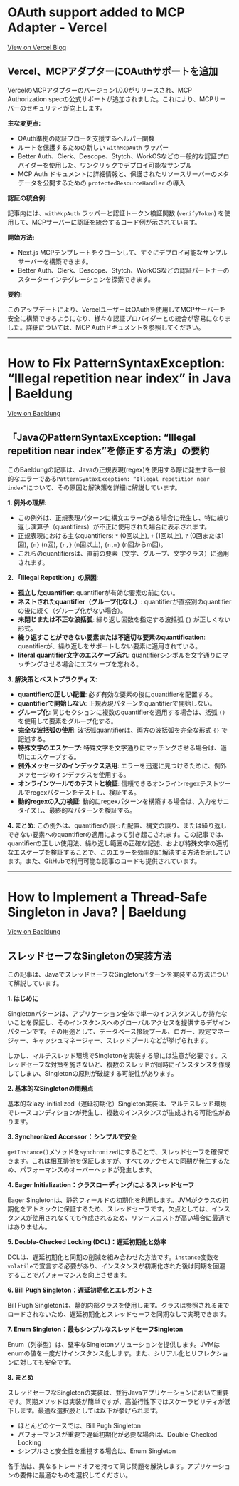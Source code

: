 # OAuth support added to MCP Adapter - Vercel

[View on Vercel Blog](https://vercel.com/changelog/oauth-support-added-to-mcp-adapter)

## Vercel、MCPアダプターにOAuthサポートを追加

VercelのMCPアダプターのバージョン1.0.0がリリースされ、MCP Authorization specの公式サポートが追加されました。これにより、MCPサーバーのセキュリティが向上します。

**主な変更点:**

*   OAuth準拠の認証フローを支援するヘルパー関数
*   ルートを保護するための新しい `withMcpAuth` ラッパー
*   Better Auth、Clerk、Descope、Stytch、WorkOSなどの一般的な認証プロバイダーを使用した、ワンクリックでデプロイ可能なサンプル
*   MCP Auth ドキュメントに詳細情報と、保護されたリソースサーバーのメタデータを公開するための `protectedResourceHandler` の導入

**認証の統合例:**

記事内には、`withMcpAuth` ラッパーと認証トークン検証関数 (`verifyToken`) を使用して、MCPサーバーに認証を統合するコード例が示されています。

**開始方法:**

*   Next.js MCPテンプレートをクローンして、すぐにデプロイ可能なサンプルサーバーを構築できます。
*   Better Auth、Clerk、Descope、Stytch、WorkOSなどの認証パートナーのスターターインテグレーションを探索できます。

**要約:**

このアップデートにより、VercelユーザーはOAuthを使用してMCPサーバーを安全に構築できるようになり、様々な認証プロバイダーとの統合が容易になりました。詳細については、MCP Authドキュメントを参照してください。

---
# How to Fix PatternSyntaxException: “Illegal repetition near index” in Java | Baeldung

[View on Baeldung](https://feeds.feedblitz.com/~/921714419/0/baeldung~How-to-Fix-PatternSyntaxException-Illegal-repetition-near-index-in-Java)

## 「JavaのPatternSyntaxException: “Illegal repetition near index”を修正する方法」の要約

このBaeldungの記事は、Javaの正規表現(regex)を使用する際に発生する一般的なエラーである`PatternSyntaxException: “Illegal repetition near index”`について、その原因と解決策を詳細に解説しています。

**1. 例外の理解**:
- この例外は、正規表現パターンに構文エラーがある場合に発生し、特に繰り返し演算子（quantifiers）が不正に使用された場合に表示されます。
- 正規表現における主なquantifiers: `*` (0回以上), `+` (1回以上), `?` (0回または1回), `{n}` (n回), `{n,}` (n回以上), `{n,m}` (n回からm回)。
- これらのquantifiersは、直前の要素（文字、グループ、文字クラス）に適用されます。

**2. 「Illegal Repetition」の原因**:
- **孤立したquantifier**: quantifierが有効な要素の前にない。
- **ネストされたquantifier（グループ化なし）**: quantifierが直接別のquantifierの後に続く（グループ化がない場合）。
- **未閉じまたは不正な波括弧**: 繰り返し回数を指定する波括弧 `{}` が正しくない形式。
- **繰り返すことができない要素または不適切な要素のquantification**: quantifierが、繰り返しをサポートしない要素に適用されている。
- **literal quantifier文字のエスケープ忘れ**: quantifierシンボルを文字通りにマッチングさせる場合にエスケープを忘れる。

**3. 解決策とベストプラクティス**:
- **quantifierの正しい配置**: 必ず有効な要素の後にquantifierを配置する。
- **quantifierで開始しない**: 正規表現パターンをquantifierで開始しない。
- **グループ化**: 同じセクションに複数のquantifierを適用する場合は、括弧 `()` を使用して要素をグループ化する。
- **完全な波括弧の使用**: 波括弧quantifierは、両方の波括弧を完全な形式 `{}` で記述する。
- **特殊文字のエスケープ**: 特殊文字を文字通りにマッチングさせる場合は、適切にエスケープする。
- **例外メッセージのインデックス活用**: エラーを迅速に見つけるために、例外メッセージのインデックスを使用する。
- **オンラインツールでのテストと検証**: 信頼できるオンラインregexテストツールでregexパターンをテストし、検証する。
- **動的regexの入力検証**: 動的にregexパターンを構築する場合は、入力をサニタイズし、最終的なパターンを検証する。

**4. まとめ**:
この例外は、quantifierの誤った配置、構文の誤り、または繰り返しできない要素へのquantifierの適用によって引き起こされます。この記事では、quantifierの正しい使用法、繰り返し範囲の正確な記述、および特殊文字の適切なエスケープを検証することで、このエラーを効率的に解決する方法を示しています。また、GitHubで利用可能な記事のコードも提供されています。

---
# How to Implement a Thread-Safe Singleton in Java? | Baeldung

[View on Baeldung](https://feeds.feedblitz.com/~/921714422/0/baeldung~How-to-Implement-a-ThreadSafe-Singleton-in-Java)

## スレッドセーフなSingletonの実装方法

この記事は、JavaでスレッドセーフなSingletonパターンを実装する方法について解説しています。

**1. はじめに**

Singletonパターンは、アプリケーション全体で単一のインスタンスしか持たないことを保証し、そのインスタンスへのグローバルアクセスを提供するデザインパターンです。その用途として、データベース接続プール、ロガー、設定マネージャー、キャッシュマネージャー、スレッドプールなどが挙げられます。

しかし、マルチスレッド環境でSingletonを実装する際には注意が必要です。スレッドセーフな対策を施さないと、複数のスレッドが同時にインスタンスを作成してしまい、Singletonの原則が破綻する可能性があります。

**2. 基本的なSingletonの問題点**

基本的なlazy-initialized（遅延初期化）Singleton実装は、マルチスレッド環境でレースコンディションが発生し、複数のインスタンスが生成される可能性があります。

**3. Synchronized Accessor：シンプルで安全**

`getInstance()`メソッドを`synchronized`にすることで、スレッドセーフを確保できます。これは相互排他を保証しますが、すべてのアクセスで同期が発生するため、パフォーマンスのオーバーヘッドが発生します。

**4. Eager Initialization：クラスローディングによるスレッドセーフ**

Eager Singletonは、静的フィールドの初期化を利用します。JVMがクラスの初期化をアトミックに保証するため、スレッドセーフです。欠点としては、インスタンスが使用されなくても作成されるため、リソースコストが高い場合に最適ではありません。

**5. Double-Checked Locking (DCL)：遅延初期化と効率**

DCLは、遅延初期化と同期の削減を組み合わせた方法です。`instance`変数を`volatile`で宣言する必要があり、インスタンスが初期化された後は同期を回避することでパフォーマンスを向上させます。

**6. Bill Pugh Singleton：遅延初期化とエレガントさ**

Bill Pugh Singletonは、静的内部クラスを使用します。クラスは参照されるまでロードされないため、遅延初期化とスレッドセーフを同期なしで実現できます。

**7. Enum Singleton：最もシンプルなスレッドセーフSingleton**

Enum（列挙型）は、堅牢なSingletonソリューションを提供します。JVMはenumの値を一度だけインスタンス化します。また、シリアル化とリフレクションに対しても安全です。

**8. まとめ**

スレッドセーフなSingletonの実装は、並行Javaアプリケーションにおいて重要です。同期メソッドは実装が簡単ですが、高並行性下ではスケーラビリティが低下します。最適な選択肢としては以下が挙げられます。

*   ほとんどのケースでは、Bill Pugh Singleton
*   パフォーマンスが重要で遅延初期化が必要な場合は、Double-Checked Locking
*   シンプルさと安全性を重視する場合は、Enum Singleton

各手法は、異なるトレードオフを持って同じ問題を解決します。アプリケーションの要件に最適なものを選択してください。
